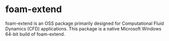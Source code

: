 # foam-extend
foam-extend is an OSS package primarily designed for Computational Fluid Dynamics (CFD) applications. This package is a native Microsoft Windows 64-bit build of foam-extend.
